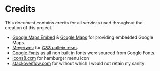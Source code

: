 Credits
=======

This document contains credits for all services used throughout the creation of this project.

- [Google Maps Embed](https://googlemapsembed.com) & [Google Maps](https://maps.google.com) for providing embedded Google Maps.
- [Meyerweb](https://meyerweb.com/) for [CSS pallete reset](https://meyerweb.com/eric/tools/css/reset/).
- [Google Fonts](https://fonts.google.com) as all non built in fonts were sourced from Google Fonts.
- [icons8.com](https://icons8.com) for hamburger menu icon
- [stackoverflow.com](https://stackoverflow.com) for without which I would not retain my sanity